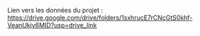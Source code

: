 Lien vers les données du projet : https://drive.google.com/drive/folders/1sxhrucE7rCNcGtS0khf-VeanUkjy6MID?usp=drive_link
